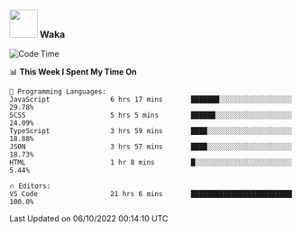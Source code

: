 ### <img src="https://media.giphy.com/media/VgCDAzcKvsR6OM0uWg/giphy.gif" width="50"> Waka

  <!--START_SECTION:waka-->
![Code Time](http://img.shields.io/badge/Code%20Time-912%20hrs%2010%20mins-blue)

📊 **This Week I Spent My Time On** 

```text
💬 Programming Languages: 
JavaScript               6 hrs 17 mins       ███████░░░░░░░░░░░░░░░░░░   29.78% 
SCSS                     5 hrs 5 mins        ██████░░░░░░░░░░░░░░░░░░░   24.09% 
TypeScript               3 hrs 59 mins       ████░░░░░░░░░░░░░░░░░░░░░   18.88% 
JSON                     3 hrs 57 mins       ████░░░░░░░░░░░░░░░░░░░░░   18.73% 
HTML                     1 hr 8 mins         █░░░░░░░░░░░░░░░░░░░░░░░░   5.44%

🔥 Editors: 
VS Code                  21 hrs 6 mins       █████████████████████████   100.0%

```


 Last Updated on 06/10/2022 00:14:10 UTC
<!--END_SECTION:waka-->
